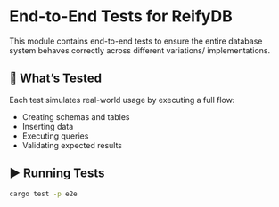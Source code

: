 # End-to-End Tests for ReifyDB

This module contains end-to-end tests to ensure the entire database system behaves correctly across
different variations/ implementations.

## 🧪 What’s Tested

Each test simulates real-world usage by executing a full flow:

- Creating schemas and tables
- Inserting data
- Executing queries
- Validating expected results

## ▶️ Running Tests

```bash
cargo test -p e2e
```